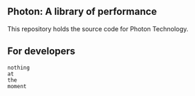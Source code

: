## Photon: A library of performance

This repository holds the source code for Photon Technology.

## For developers

```
nothing
at
the
moment
```
